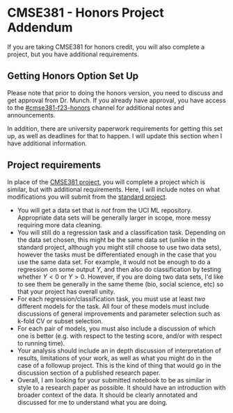 # CMSE381 - Honors Project Addendum

If you are taking CMSE381 for honors credit, you will also complete a project, but you have additional requirements.

## Getting Honors Option Set Up

Please note that prior to doing the honors version, you need to discuss and get approval from Dr. Munch. If you already have approval, you have access to the [#cmse381-f23-honors](https://cmse-courses.slack.com/archives/C05T4D8HJ2Z) channel for additional notes and announcements.

In addition, there are university paperwork requirements for getting this set up, as well as deadlines for that to happen. I will update this section when I have additional information.

## Project requirements

In place of the [CMSE381 project](ProjectDescription.md), you will complete a project which is similar, but with additional requirements. Here, I will include notes on what modifications you will submit from the [standard project](ProjectDescription.md).

- You will get a data set that is *not* from the UCI ML repository. Appropriate data sets will be generally larger in scope, more messy requiring more data cleaning.
- You will still do a regression task and a classification task. Depending on the data set chosen, this might be the same data set (unlike in the standard project, although you might still choose to use two data sets), however the tasks must be differentiated enough in the case that you use the same data set. For example, it would not be enough to do a regression on some output $Y$, and then also do classification by testing whether $Y<0$ or $Y>0$. However, if you are doing two data sets, I'd like to see them be generally in the same theme (bio, social science, etc) so that your project has overall unity.
- For each regression/classification task, you must use at least *two* different models for the task. All four of these models must include discussions of general improvements and parameter selection such as k-fold CV or subset selection.
- For each pair of models, you must also include a discussion of which one is better (e.g. with respect to the testing score, and/or with respect to running time).
- Your analysis should include an in depth discussion of interpretation of results, limitations of your work, as well as what you might do in the case of a followup project. This is the kind of thing that would go in the discussion section of a published research paper.
- Overall, I am looking for your submitted notebook to be as similar in style to a research paper as possible. It should have an introduction with broader context of the data. It should be clearly annotated and discussed for me to understand what you are doing. 